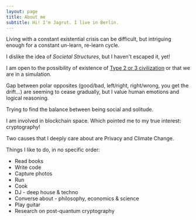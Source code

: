 ```yaml
---
layout: page
title: About me
subtitle: Hi! I'm Jagrut. I live in Berlin.
---
```


Living with a constant existential crisis can be difficult, but intriguing enough for a constant un-learn, re-learn cycle.

I dislike the idea of _Societal Structures_, but I haven't escaped it, yet!

I am open to the possibility of existence of [Type 2 or 3 civilization](https://en.wikipedia.org/wiki/Kardashev_scale) or that we are in a simulation.

Gap between polar opposites (good/bad, left/right, right/wrong, you get the drift...) are seeming to cease gradually, but I value human emotions and logical reasoning.

Trying to find the balance between being social and solitude. 


I am involved in blockchain space. Which pointed me to my true interest: cryptography! 

Two causes that I deeply care about are Privacy and Climate Change.

Things I like to do, in no specific order:

- Read books
- Write code
- Capture photos
- Run
- Cook
- DJ - deep house & techno
- Converse about - philosophy, economics & science
- Play guitar
- Research on post-quantum cryptography